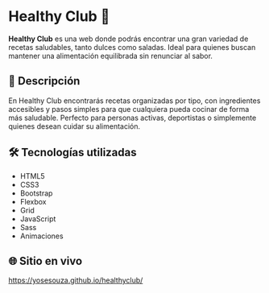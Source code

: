 # Healthy Club 🥑

**Healthy Club** es una web donde podrás encontrar una gran variedad de recetas saludables, tanto dulces como saladas. Ideal para quienes buscan mantener una alimentación equilibrada sin renunciar al sabor.

## 🧾 Descripción

En Healthy Club encontrarás recetas organizadas por tipo, con ingredientes accesibles y pasos simples para que cualquiera pueda cocinar de forma más saludable. Perfecto para personas activas, deportistas o simplemente quienes desean cuidar su alimentación.

## 🛠️ Tecnologías utilizadas

- HTML5
- CSS3
- Bootstrap
- Flexbox
- Grid
- JavaScript
- Sass
- Animaciones

## 🌐 Sitio en vivo
https://yosesouza.github.io/healthyclub/
